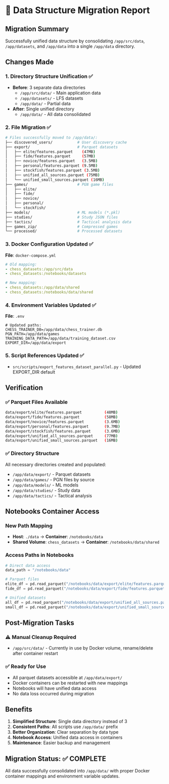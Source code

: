 # 📁 Data Structure Migration Report

## Migration Summary
Successfully unified data structure by consolidating `/app/src/data`, `/app/datasets`, and `/app/data` into a single `/app/data` directory.

## Changes Made

### 1. Directory Structure Unification ✅
- **Before**: 3 separate data directories
  - `/app/src/data/` - Main application data
  - `/app/datasets/` - LFS datasets 
  - `/app/data/` - Partial data
- **After**: Single unified directory
  - `/app/data/` - All data consolidated

### 2. File Migration ✅
```bash
# Files successfully moved to /app/data/:
├── discovered_users/           # User discovery cache
├── export/                     # Parquet datasets
│   ├── elite/features.parquet    (47MB)
│   ├── fide/features.parquet     (57MB) 
│   ├── novice/features.parquet   (3.5MB)
│   ├── personal/features.parquet (9.5MB)
│   ├── stockfish/features.parquet (3.5MB)
│   ├── unified_all_sources.parquet (75MB)
│   └── unified_small_sources.parquet (16MB)
├── games/                      # PGN game files
│   ├── elite/
│   ├── fide/
│   ├── novice/
│   ├── personal/
│   └── stockfish/
├── models/                     # ML models (*.pkl)
├── studies/                    # Study JSON files
├── tactics/                    # Tactical analysis data
├── games_zip/                  # Compressed games
└── processed/                  # Processed datasets
```

### 3. Docker Configuration Updated ✅
**File**: `docker-compose.yml`
```yaml
# Old mapping:
- chess_datasets:/app/src/data
- chess_datasets:/notebooks/datasets

# New mapping:  
- chess_datasets:/app/data/shared
- chess_datasets:/notebooks/data/shared
```

### 4. Environment Variables Updated ✅
**File**: `.env`
```properties
# Updated paths:
CHESS_TRAINER_DB=/app/data/chess_trainer.db
PGN_PATH=/app/data/games
TRAINING_DATA_PATH=/app/data/training_dataset.csv
EXPORT_DIR=/app/data/export
```

### 5. Script References Updated ✅
- `src/scripts/export_features_dataset_parallel.py` - Updated EXPORT_DIR default

## Verification

### ✅ Parquet Files Available
```bash
data/export/elite/features.parquet          (48MB)
data/export/fide/features.parquet           (58MB)
data/export/novice/features.parquet         (3.6MB)
data/export/personal/features.parquet       (9.7MB)
data/export/stockfish/features.parquet      (3.6MB)
data/export/unified_all_sources.parquet     (77MB)
data/export/unified_small_sources.parquet   (16MB)
```

### ✅ Directory Structure
All necessary directories created and populated:
- `/app/data/export/` - Parquet datasets
- `/app/data/games/` - PGN files by source
- `/app/data/models/` - ML models
- `/app/data/studies/` - Study data
- `/app/data/tactics/` - Tactical analysis

## Notebooks Container Access

### New Path Mapping
- **Host**: `./data` → **Container**: `/notebooks/data`
- **Shared Volume**: `chess_datasets` → **Container**: `/notebooks/data/shared`

### Access Paths in Notebooks
```python
# Direct data access
data_path = "/notebooks/data"

# Parquet files
elite_df = pd.read_parquet("/notebooks/data/export/elite/features.parquet")
fide_df = pd.read_parquet("/notebooks/data/export/fide/features.parquet")

# Unified datasets
all_df = pd.read_parquet("/notebooks/data/export/unified_all_sources.parquet")
small_df = pd.read_parquet("/notebooks/data/export/unified_small_sources.parquet")
```

## Post-Migration Tasks

### ⚠️ Manual Cleanup Required
- `/app/src/data/` - Currently in use by Docker volume, rename/delete after container restart

### ✅ Ready for Use
- All parquet datasets accessible at `/app/data/export/`
- Docker containers can be restarted with new mappings
- Notebooks will have unified data access
- No data loss occurred during migration

## Benefits

1. **Simplified Structure**: Single data directory instead of 3
2. **Consistent Paths**: All scripts use `/app/data/` prefix  
3. **Better Organization**: Clear separation by data type
4. **Notebook Access**: Unified data access in containers
5. **Maintenance**: Easier backup and management

## Migration Status: ✅ COMPLETE

All data successfully consolidated into `/app/data/` with proper Docker container mappings and environment variable updates.
